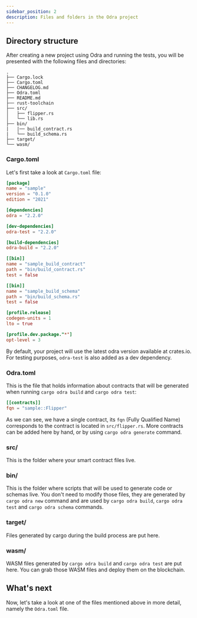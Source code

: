 ```yaml
---
sidebar_position: 2
description: Files and folders in the Odra project
---
```


## Directory structure

After creating a new project using Odra and running the tests, you will be presented with the
following files and directories:

```
.
├── Cargo.lock
├── Cargo.toml
├── CHANGELOG.md
├── Odra.toml
├── README.md
├── rust-toolchain
├── src/
│   ├── flipper.rs
│   └── lib.rs
├── bin/
|   |── build_contract.rs
|   └── build_schema.rs
├── target/
└── wasm/
```

### Cargo.toml

Let's first take a look at `Cargo.toml` file:

```toml
[package]
name = "sample"
version = "0.1.0"
edition = "2021"

[dependencies]
odra = "2.2.0"

[dev-dependencies]
odra-test = "2.2.0"

[build-dependencies]
odra-build = "2.2.0"

[[bin]]
name = "sample_build_contract"
path = "bin/build_contract.rs"
test = false

[[bin]]
name = "sample_build_schema"
path = "bin/build_schema.rs"
test = false

[profile.release]
codegen-units = 1
lto = true

[profile.dev.package."*"]
opt-level = 3
```

By default, your project will use the latest odra version available at crates.io. For testing purposes,
`odra-test` is also added as a dev dependency.

### Odra.toml

This is the file that holds information about contracts that will be generated when running `cargo odra build` and
`cargo odra test`:

```toml
[[contracts]]
fqn = "sample::Flipper"
```

As we can see, we have a single contract, its `fqn` (Fully Qualified Name) corresponds to
the contract is located in `src/flipper.rs`.
More contracts can be added here by hand, or by using `cargo odra generate` command.

### src/

This is the folder where your smart contract files live.

### bin/

This is the folder where scripts that will be used to generate code or schemas live.
You don't need to modify those files, they are generated by `cargo odra new` command and 
are used by `cargo odra build`, `cargo odra test` and `cargo odra schema` commands.

### target/

Files generated by cargo during the build process are put here.

### wasm/

WASM files generated by `cargo odra build` and `cargo odra test` are put here. You can grab those WASM files
and deploy them on the blockchain.

## What's next

Now, let's take a look at one of the files mentioned above in more detail,
namely the `Odra.toml` file.
